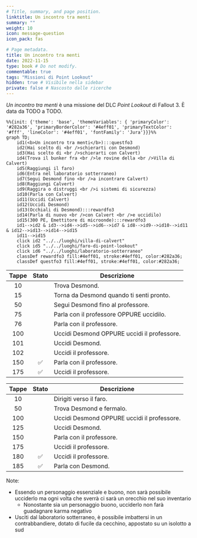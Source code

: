```yaml
---
# Title, summary, and page position.
linktitle: Un incontro tra menti
summary: ""
weight: 10
icon: message-question
icon_pack: fas

# Page metadata.
title: Un incontro tra menti
date: 2022-11-15
type: book # Do not modify.
commentable: true
tags: "Missioni di Point Lookout"
hidden: true # Visibile nella sidebar
private: false # Nascosto dalle ricerche
---
```



*Un incontro tra menti* è una missione del DLC *Point Lookout* di Fallout 3. È data da TODO a TODO.


```mermaid
%%{init: {'theme': 'base', 'themeVariables': { 'primaryColor': '#282a36', 'primaryBorderColor': '#4eff01', 'primaryTextColor': '#fff', 'lineColor': '#4eff01', 'fontFamily': 'Jura'}}}%%
graph TD;
    id1(<b>Un incontro tra menti</b>):::questfo3
    id2(Hai scelto di <br />schierarti con Desmond)
    id3(Hai scelto di <br />schierarti con Calvert)
    id4(Trova il bunker fra <br />le rovine della <br />Villa di Calvert)
    id5(Raggiungi il faro)
    id6(Entra nel laboratorio sotterraneo)
    id7(Segui Desmond fino <br />a incontrare Calvert) 
    id8(Raggiungi Calvert)
    id9(Raggira o distruggi <br />i sistemi di sicurezza)
    id10(Parla con Calvert)
    id11(Uccidi Calvert)
    id12(Uccidi Desmond)
    id13(Occhiali di Desmond):::rewardfo3 
    id14(Parla di nuovo <br />con Calvert <br />e uccidilo)
    id15(300 PE, Emettitore di microonde):::rewardfo3
    id1-->id2 & id3-->id4-->id5-->id6-->id7 & id8-->id9-->id10-->id11 & id12-->id13-->id14-->id15
    id11-->id15
    click id2 "../../luoghi/villa-di-calvert"
    click id5 "../../luoghi/faro-di-point-lookout"
    click id6 "../../luoghi/laboratorio-sotterraneo"
    classDef rewardfo3 fill:#4eff01, stroke:#4eff01, color:#282a36;
    classDef questfo3 fill:#4eff01, stroke:#4eff01, color:#282a36;
```

| Tappe |       Stato        | Descrizione                                 |
|:-----:|:------------------:| ------------------------------------------- |
|  10   |                    | Trova Desmond.                              |
|  15   |                    | Torna da Desmond quando ti senti pronto.    |
|  50   |                    | Segui Desmond fino al professore.           |
|  75   |                    | Parla con il professore OPPURE uccidilo.    |
|  76   |                    | Parla con il professore.                    |
|  100  |                    | Uccidi Desmond OPPURE uccidi il professore. |
|  101  |                    | Uccidi Desmond.                             |
|  102  |                    | Uccidi il professore.                       |
|  150  | :white_check_mark: | Parla con il professore.                    |
|  175  | :white_check_mark: | Uccidi il professore.                       |

| Tappe |       Stato        | Descrizione                                 |
|:-----:|:------------------:| ------------------------------------------- |
|  10   |                    | Dirigiti verso il faro.                     |
|  50   |                    | Trova Desmond e fermalo.                    |
|  100  |                    | Uccidi Desmond OPPURE uccidi il professore. |
|  125  |                    | Uccidi Desmond.                             |
|  150  |                    | Parla con il professore.                    |
|  175  |                    | Uccidi il professore.                       |
|  180  | :white_check_mark: | Uccidi il professore.                       |
|  185  | :white_check_mark: | Parla con Desmond.                          |


Note:
- Essendo un personaggio essenziale e buono, non sarà possibile ucciderlo ma ogni volta che sverrà ci sarà un orecchio nel suo inventario
	- Nonostante sia un personaggio buono, ucciderlo non farà guadagnare karma negativo
- Usciti dal laboratorio sotterraneo, è possibile imbattersi in un contrabbandiere, dotato di fucile da cecchino, appostato su un isolotto a sud
